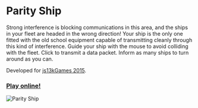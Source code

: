 # Parity Ship

Strong interference is blocking communications in this area, and the ships in your fleet are headed in the wrong direction! Your ship is the only one fitted with the old school equipment capable of transmitting cleanly through this kind of interference. Guide your ship with the mouse to avoid colliding with the fleet. Click to transmit a data packet. Inform as many ships to turn around as you can.

Developed for [js13kGames 2015](http://2015.js13kgames.com/).

### [Play online!](https://costava.github.io/Parity-Ship/src/)

![Parity Ship](http://i.imgur.com/oWbPmZv.png)

